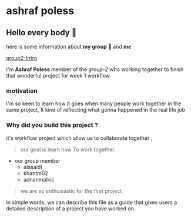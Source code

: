 # ashraf poless

## Hello every body 👋

here is some information about **my group** 🤩 and **_me_**

[group2-Intro](https://github.com/HYF-Class22/group2-Intro)

I'm **Ashraf Poless** member of the _group-2_ who working together to finish
that wonderful project for week 1 workflow

### motivation

I'm so keen to learn how  it goes when many people work together in the same
project, It kind of reflecting what gonna happened in the real life job

### Why did you build this project ?

it's workflow project which allow us to collaborate together ,

> our goal is learn how To work together.

- our group member
  - alasaidi
  - khantm02
  - adnanmalkic

> we are so enthusiastic for the first project

In simple words, we can describe this file as a guide that gives users a
detailed description of a project you have worked on.
